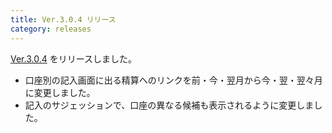 ```yaml
---
title: Ver.3.0.4 リリース
category: releases
---
```


[Ver.3.0.4](https://github.com/nay/kozuchi/releases/tag/release-3.0.4) をリリースしました。

* 口座別の記入画面に出る精算へのリンクを前・今・翌月から今・翌・翌々月に変更しました。
* 記入のサジェッションで、口座の異なる候補も表示されるように変更しました。
